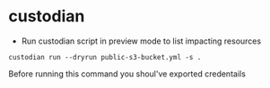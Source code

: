 # custodian

- Run custodian script in preview mode to list impacting resources
```
custodian run --dryrun public-s3-bucket.yml -s .
```
Before running this command you shoul've exported credentails 
